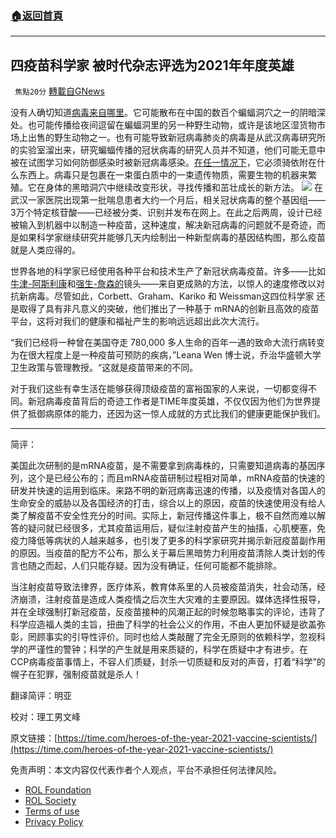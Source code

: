 ###  [:house:返回首頁](https://github.com/ourhimalayas/txt)
---


## 四疫苗科学家 被时代杂志评选为2021年年度英雄
` 焦點20分` [轉載自GNews](https://gnews.org/zh-hans/1763035/)

没有人确切知道[病毒来自哪里](https://time.com/5870481/coronavirus-origins/)。它可能散布在中国的数百个蝙蝠洞穴之一的阴暗深处。也可能传播给夜间逗留在蝙蝠洞里的另一种野生动物，或许是该地区湿货物市场上出售的野生动物之一。也有可能导致新冠病毒肺炎的病毒是从武汉病毒研究所的实验室溜出来，研究蝙蝠传播的冠状病毒的研究人员并不知道，他们可能无意中被在试图学习如何防御感染时被新冠病毒感染。[在任一情况下](https://time.com/6107134/who-sago-covid-19-origins/)，它必须骑依附在什么东西上。病毒只是包裹在一束蛋白质中的一束遗传物质，需要生物的机器来繁殖。它在身体的黑暗洞穴中继续改变形状，寻找传播和茁壮成长的新方法。
![](https://assets.gnews.org/wp-content/uploads/2021/12/Picture1-10.png)
在武汉一家医院出现第一批喘息患者大约一个月后，相关冠状病毒的整个基因组——3万个特定核苷酸——已经被分类、识别并发布在网上。在此之后两周，设计已经被输入到机器中以制造一种疫苗，这种速度，解决新冠病毒的问题就不是奇迹，而是如果科学家继续研究并能够几天内绘制出一种新型病毒的基因结构图，那么疫苗就是人类应得的。

世界各地的科学家已经使用各种平台和技术生产了新冠状病毒疫苗。许多——比如[牛津-阿斯利康](https://time.com/5936220/astrazeneca-vaccine-covid-19-spread/)和[强生-詹森的](https://time.com/5943102/johnson-and-johnson-covid-vaccine-info/)镜头——来自更成熟的方法，以惊人的速度修改以对抗新病毒。尽管如此，Corbett、Graham、Kariko 和 Weissman这四位科学家 还是取得了具有非凡意义的突破，他们推出了一种基于 mRNA的创新且高效的疫苗平台，这将对我们的健康和福祉产生的影响远远超出此次大流行。

“我们已经将一种曾在美国夺走 780,000 多人生命的百年一遇的致命大流行病转变为在很大程度上是一种疫苗可预防的疾病，”Leana Wen 博士说，乔治华盛顿大学卫生政策与管理教授。“这就是疫苗带来的不同。

对于我们这些有幸生活在能够获得顶级疫苗的富裕国家的人来说，一切都变得不同。新冠病毒疫苗背后的奇迹工作者是TIME年度英雄，不仅仅因为他们为世界提供了抵御病原体的能力，还因为这一惊人成就的方式比我们的健康更能保护我们。

* * *

简评：

美国此次研制的是mRNA疫苗，是不需要拿到病毒株的，只需要知道病毒的基因序列，这个是已经公布的；而且mRNA疫苗研制过程相对简单，mRNA疫苗的快速的研发并快速的运用到临床。来路不明的新冠病毒迅速的传播，以及疫情对各国人的生命安全的威胁以及各国经济的打击，综合以上的原因，疫苗的快速使用没有给人类了解疫苗不安全性充分的时间。实际上，新冠传播这件事上，极不自然而难以解答的疑问就已经很多，尤其疫苗运用后，疑似注射疫苗产生的抽搐，心肌梗塞，免疫力降低等病状的人越来越多，也引发了更多的科学家研究并揭示新冠疫苗副作用的原因。当疫苗的配方不公布，那么关于幕后黑暗势力利用疫苗清除人类计划的传言也随之而起，人们只能存疑。因为没有确证，任何可能都不能排除。

当注射疫苗导致法律界，医疗体系，教育体系里的人员被疫苗消失，社会动荡，经济崩溃，注射疫苗是造成人类疫情之后次生大灾难的主要原因。媒体选择性报导，并在全球强制打新冠疫苗，反疫苗接种的风潮正起的时候忽略事实的评论，违背了科学应造福人类的主旨，扭曲了科学的社会公义的作用，不由人更加怀疑是欲盖弥彰，罔顾事实的引导性评价。同时也给人类敲醒了完全无原则的依赖科学，忽视科学的严谨性的警钟；科学的产生就是用来质疑的，科学在质疑中才有进步。在CCP病毒疫苗事情上，不容人们质疑，封杀一切质疑和反对的声音，打着“科学”的幌子在犯罪，强制疫苗就是杀人！

翻译简评：明亚

校对：理工男文峰

原文链接：[https://time.com/heroes-of-the-year-2021-vaccine-scientists/](https://time.com/heroes-of-the-year-2021-vaccine-scientists/)

 

免责声明：本文内容仅代表作者个人观点，平台不承担任何法律风险。

- [ROL Foundation](https://rolfoundation.org/)
- [ROL Society](https://rolsociety.org/)
- [Terms of use](https://gnews.org/terms-of-use-3/)
- [Privacy Policy](https://gnews.org/privacy-policy/)
